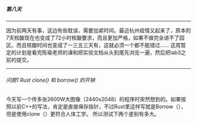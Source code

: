 ##### 第八天

---

因为前两天有事，这边有些耽误，需要加紧时间。最近杭州疫情又起来了，原本的7天核酸现在也变成了72小时核酸要求，而且更加严格，如果不做完全进不了园区。而且核酸时间也变成了一三五三天有，这就必须一个都不能错过......
这周暂定的计划是看完陈瑜老师的课和把实验文档从头到尾先浏览一遍，然后把lab3之前的提交。

---

###### 问题1 Rust clone() 和 borrow() 的开销

今天写一个传多张2600W大图像（2440x2048）的程序时突然想到的。如果按照以前C++的写法，肯定是直接保存指针，不过Rust里这样写就是Borrow（），但是使用clone（）更符合人体工学。
所以测试下两个差别有多大。
